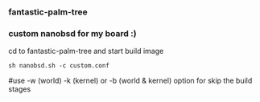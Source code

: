 ### fantastic-palm-tree
### custom nanobsd for my board :)
cd to fantastic-palm-tree and start build image 


`sh nanobsd.sh -c custom.conf`


#use -w (world) -k (kernel) or -b (world & kernel) option
for skip the build stages
